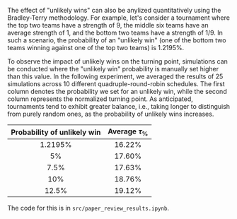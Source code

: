 The effect of "unlikely wins" can also be anylized quantitatively using the Bradley-Terry methodology. For example, let's consider a tournament where the top two teams have a strength of 9, the middle six teams have an average strength of 1, and the bottom two teams have a strength of 1/9. In such a scenario, the probability of an "unlikely win" (one of the bottom two teams winning against one of the top two teams) is 1.2195\%.

To observe the impact of unlikely wins on the turning point, simulations can be conducted where the "unlikely win" probability is manually set higher than this value. In the following experiment, we averaged the results of 25 simulations across 10 different quadruple-round-robin schedules. The first column denotes the probability we set for an unlikely win, while the second column represents the normalized turning point. As anticipated, tournaments tend to exhibit greater balance, i.e., taking longer to distinguish from purely random ones, as the probability of unlikely wins increases.

| Probability of unlikely win | Average $\tau_\%$ |
|  :-------------------------: |   :---------------:  |
|            1.2195\%        |       16.22\%     |
|              5\%               |       17.60\%     |
|             7.5\%             |       17.63\%     |
|             10\%              |       18.76\%     |
|            12.5\%            |       19.12\%     |

The code for this is in `src/paper_review_results.ipynb`.